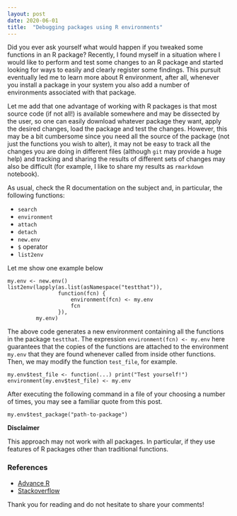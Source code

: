 ```yaml
---
layout: post
date: 2020-06-01
title:  "Debugging packages using R environments"
---
```


Did you ever ask yourself what would happen if you tweaked some functions in an R package? Recently, I found myself in a situation where I would like to perform and test some changes to an R package and started looking for ways to easily and clearly register some findings. This pursuit eventually led me to learn more about R environment, after all, whenever you install a package in your system you also add a number of environments associated with that package.

Let me add that one advantage of working with R packages is that most source code (if not all!) is available somewhere and may be dissected by the user, so one can easily download whatever package they want, apply the desired changes, load the package and test the changes. However, this may be a bit cumbersome since you need all the source of the package (not just the functions you wish to alter), it may not be easy to track all the changes you are doing in different files (although `git` may provide a huge help) and tracking and sharing the results of different sets of changes may also be difficult (for example, I like to share my results as `rmarkdown` notebook).

As usual, check the R documentation on the subject and, in particular, the following functions:

* `search`
* `environment`
* `attach`
* `detach`
* `new.env`
* `$` operator
* `list2env`

Let me show one example below

```
my.env <- new.env()
list2env(lapply(as.list(asNamespace("testthat")),
                function(fcn) {
                    environment(fcn) <- my.env
                    fcn
                }),
         my.env)

```

The above code generates a new environment containing all the functions in the package `testthat`. The expression `environment(fcn) <- my.env` here guarantees that the copies of the functions are attached to the environment `my.env` that they are found whenever called from inside other functions. Then, we may modify the function `test_file`, for example.

```
my.env$test_file <- function(...) print("Test yourself!")
environment(my.env$test_file) <- my.env

```

After executing the following command in a file of your choosing a number of times, you may see a familiar quote from this post.

```
my.env$test_package("path-to-package")

```

**Disclaimer** 

This approach may not work with all packages. In particular, if they use features of R packages other than traditional functions.

### References
* [Advance R](https://adv-r.hadley.nz/environments.html)
* [Stackoverflow](https://stackoverflow.com/questions/9965577/r-copy-move-one-environment-to-another#9966441)

Thank you for reading and do not hesitate to share your comments!
